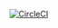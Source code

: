 [![CircleCI](https://circleci.com/gh/packer-mamono210/aws-ami_centos/tree/main.svg?style=svg)](https://circleci.com/gh/packer-mamono210/aws-ami_centos/tree/main)
